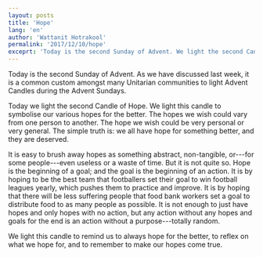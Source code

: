 ```yaml
---
layout: posts
title: 'Hope'
lang: 'en'
author: 'Wattanit Hotrakool'
permalink: '2017/12/10/hope'
exceprt: 'Today is the second Sunday of Advent. We light the second Candle of Hope. We light this candle to symbolise our various hopes for the better.'
---
```


Today is the second Sunday of Advent. As we have discussed last week, it is a common custom amongst many Unitarian communities to light Advent Candles during the Advent Sundays.

Today we light the second Candle of Hope. We light this candle to symbolise our various hopes for the better. The hopes we wish could vary from one person to another. The hope we wish could be very personal or very general. The simple truth is: we all have hope for something better, and they are deserved.

It is easy to brush away hopes as something abstract, non-tangible, or---for some people---even useless or a waste of time. But it is not quite so. Hope is the beginning of a goal; and the goal is the beginning of an action. It is by hoping to be the best team that footballers set their goal to win football leagues yearly, which pushes them to practice and improve. It is by hoping that there will be less suffering people that food bank workers set a goal to distribute food to as many people as possible. It is not enough to just have hopes and only hopes with no action, but any action without any hopes and goals for the end is an action without a purpose---totally random.

We light this candle to remind us to always hope for the better, to reflex on what we hope for, and to remember to make our hopes come true.
